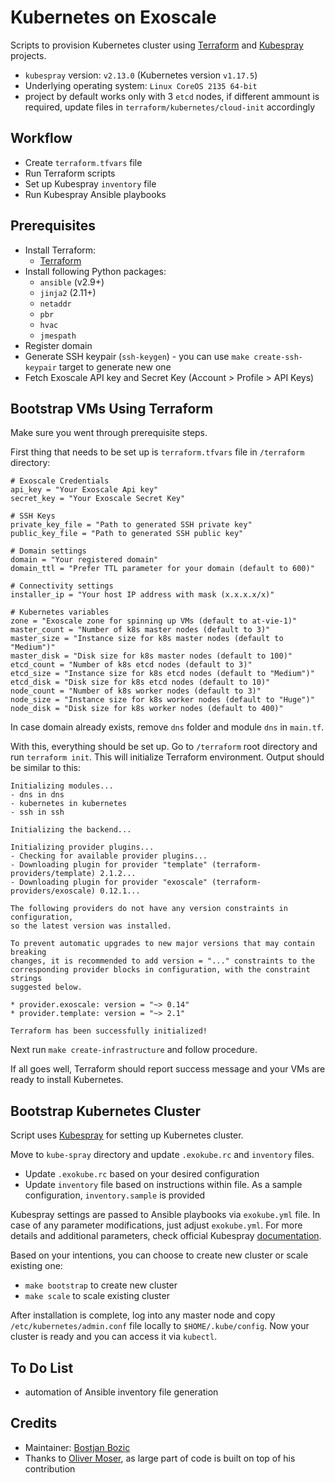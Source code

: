# Kubernetes on Exoscale
Scripts to provision Kubernetes cluster using [Terraform](https://www.terraform.io) and [Kubespray](https://github.com/kubernetes-sigs/kubespray) projects.
* `kubespray` version: `v2.13.0` (Kubernetes version `v1.17.5`)
* Underlying operating system: `Linux CoreOS 2135 64-bit`
* project by default works only with 3 `etcd` nodes, if different ammount is required, update files in `terraform/kubernetes/cloud-init` accordingly

## Workflow
* Create `terraform.tfvars` file
* Run Terraform scripts
* Set up Kubespray `inventory` file
* Run Kubespray Ansible playbooks

## Prerequisites
* Install Terraform:
    * [Terraform](https://www.terraform.io/downloads.html)
* Install following Python packages:
    * `ansible` (v2.9+)
    * `jinja2` (2.11+)
    * `netaddr`
    * `pbr`
    * `hvac`
    * `jmespath`
* Register domain
* Generate SSH keypair (`ssh-keygen`) - you can use `make create-ssh-keypair` target to generate new one
* Fetch Exoscale API key and Secret Key (Account > Profile > API Keys)

## Bootstrap VMs Using Terraform
Make sure you went through prerequisite steps.

First thing that needs to be set up is `terraform.tfvars` file in `/terraform` directory:
```
# Exoscale Credentials
api_key = "Your Exoscale Api key"
secret_key = "Your Exoscale Secret Key"

# SSH Keys
private_key_file = "Path to generated SSH private key"
public_key_file = "Path to generated SSH public key"

# Domain settings
domain = "Your registered domain"
domain_ttl = "Prefer TTL parameter for your domain (default to 600)"

# Connectivity settings
installer_ip = "Your host IP address with mask (x.x.x.x/x)"

# Kubernetes variables
zone = "Exoscale zone for spinning up VMs (default to at-vie-1)"
master_count = "Number of k8s master nodes (default to 3)"
master_size = "Instance size for k8s master nodes (default to "Medium")"
master_disk = "Disk size for k8s master nodes (default to 100)"
etcd_count = "Number of k8s etcd nodes (default to 3)"
etcd_size = "Instance size for k8s etcd nodes (default to "Medium")"
etcd_disk = "Disk size for k8s etcd nodes (default to 10)"
node_count = "Number of k8s worker nodes (default to 3)"
node_size = "Instance size for k8s worker nodes (default to "Huge")"
node_disk = "Disk size for k8s worker nodes (default to 400)"
```

In case domain already exists, remove `dns` folder and module `dns` in `main.tf`.

With this, everything should be set up. Go to `/terraform` root directory and run `terraform init`. This will initialize Terraform environment. Output should be similar to this:
```
Initializing modules...
- dns in dns
- kubernetes in kubernetes
- ssh in ssh

Initializing the backend...

Initializing provider plugins...
- Checking for available provider plugins...
- Downloading plugin for provider "template" (terraform-providers/template) 2.1.2...
- Downloading plugin for provider "exoscale" (terraform-providers/exoscale) 0.12.1...

The following providers do not have any version constraints in configuration,
so the latest version was installed.

To prevent automatic upgrades to new major versions that may contain breaking
changes, it is recommended to add version = "..." constraints to the
corresponding provider blocks in configuration, with the constraint strings
suggested below.

* provider.exoscale: version = "~> 0.14"
* provider.template: version = "~> 2.1"

Terraform has been successfully initialized!
```

Next run `make create-infrastructure` and follow procedure.

If all goes well, Terraform should report success message and your VMs are ready to install Kubernetes.

## Bootstrap Kubernetes Cluster
Script uses [Kubespray](https://github.com/kubernetes-sigs/kubespray) for setting up Kubernetes cluster.

Move to `kube-spray` directory and update `.exokube.rc` and `inventory` files.
* Update `.exokube.rc` based on your desired configuration
* Update `inventory` file based on instructions within file. As a sample configuration, `inventory.sample` is provided

Kubespray settings are passed to Ansible playbooks via `exokube.yml` file. In case of any parameter modifications, just adjust `exokube.yml`. For more details and additional parameters, check official Kubespray [documentation](https://github.com/kubernetes-sigs/kubespray/blob/master/docs/vars.md).

Based on your intentions, you can choose to create new cluster or scale existing one:
* `make bootstrap` to create new cluster
* `make scale` to scale existing cluster

After installation is complete, log into any master node and copy `/etc/kubernetes/admin.conf` file locally to `$HOME/.kube/config`. Now your cluster is ready and you can access it via `kubectl`.

## To Do List
* automation of Ansible inventory file generation

## Credits
* Maintainer: [Bostjan Bozic](https://github.com/BostjanBozic)
* Thanks to [Oliver Moser](https://github.com/olmoser), as large part of code is built on top of his contribution
